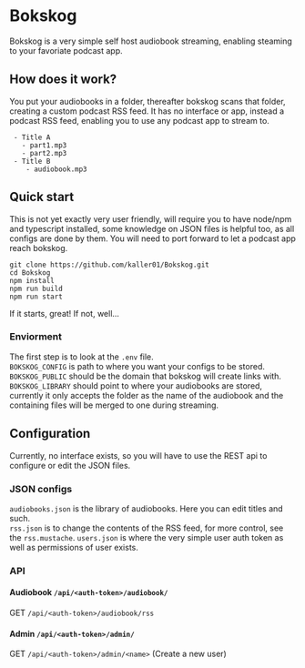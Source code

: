 # Bokskog
Bokskog is a very simple self host audiobook streaming, enabling steaming to your favoriate podcast app.
## How does it work?
You put your audiobooks in a folder, thereafter bokskog scans that folder, creating a custom podcast RSS feed. It has no interface or app, instead a podcast RSS feed, enabling you to use any podcast app to stream to.
```
 - Title A
   - part1.mp3
   - part2.mp3
 - Title B
    - audiobook.mp3
```


## Quick start
This is not yet exactly very user friendly, will require you to have node/npm and typescript installed, some knowledge on JSON files is helpful too, as all configs are done by them. You will need to port forward to let a podcast app reach bokskog.
```
git clone https://github.com/kaller01/Bokskog.git
cd Bokskog
npm install
npm run build
npm run start
```
If it starts, great! If not, well...
### Enviorment
The first step is to look at the `.env` file.  
`BOKSKOG_CONFIG` is path to where you want your configs to be stored.  
`BOKSKOG_PUBLIC` should be the domain that bokskog will create links with.   
`BOKSKOG_LIBRARY` should point to where your audiobooks are stored, currently it only accepts the folder as the name of the audiobook and the containing files will be merged to one during streaming.
## Configuration
Currently, no interface exists, so you will have to use the REST api to configure or edit the JSON files.
### JSON configs
`audiobooks.json` is the library of audiobooks. Here you can edit titles and such.  
`rss.json` is to change the contents of the RSS feed, for more control, see the `rss.mustache`.
`users.json` is where the very simple user auth token as well as permissions of user exists.
### API
#### Audiobook `/api/<auth-token>/audiobook/`
GET `/api/<auth-token>/audiobook/rss`
#### Admin `/api/<auth-token>/admin/`
GET `/api/<auth-token>/admin/<name>` (Create a new user)
